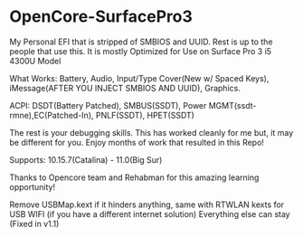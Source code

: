 # OpenCore-SurfacePro3
My Personal EFI that is stripped of SMBIOS and UUID. Rest is up to the people that use this. 
It is mostly Optimized for Use on Surface Pro 3 i5 4300U Model

What Works: Battery, Audio, Input/Type Cover(New w/ Spaced Keys), iMessage(AFTER YOU INJECT SMBIOS AND UUID), Graphics.

ACPI: DSDT(Battery Patched), SMBUS(SSDT), Power MGMT(ssdt-rmne),EC(Patched-In), PNLF(SSDT), HPET(SSDT)

The rest is your debugging skills. This has worked cleanly for me but, it may be different for you. Enjoy months of work that resulted in this Repo!

Supports: 10.15.7(Catalina) - 11.0(Big Sur)

Thanks to Opencore team and Rehabman for this amazing learning opportunity!

Remove USBMap.kext if it hinders anything, same with RTWLAN kexts for USB WIFI (if you have a different internet solution) Everything else can stay (Fixed in v1.1)

